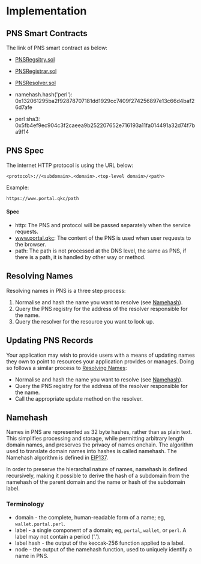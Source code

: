 # Implementation

## PNS Smart Contracts

The link of PNS smart contract as below:
- [PNSRegsitry.sol](../pns/PNSRegistry.sol)
- [PNSRegistrar.sol](../pns/PNSRegistrar.sol)
- [PNSResolver.sol](../pns/PNSResolver.sol)

- namehash.hash('perl'): 0x132061295ba2f92878707181dd1929cc7409f274256897e13c66d4baf26d7afe
- perl sha3: 0x5fb4ef9ec904c3f2caeea9b252207652e716193a11fa014491a32d74f7ba9f14

## PNS Spec

The internet HTTP protocol is using the URL below:

```
<protocol>://<subdomain>.<domain>.<top-level domain>/<path>
```

Example:
```
https://www.portal.qkc/path
```

#### Spec
- http: The PNS and protocol will be passed separately when the service requests.
- www.portal.qkc: The content of the PNS is used when user requests to the browser.
- path: The path is not processed at the DNS level, the same as PNS, if there is a path, it is handled by other way or method.

## Resolving Names
Resolving names in PNS is a three step process:
1. Normalise and hash the name you want to resolve (see [Namehash](#namehash)).
2. Query the PNS registry for the address of the resolver responsible for the name.
3. Query the resolver for the resource you want to look up.

## Updating PNS Records
Your application may wish to provide users with a means of updating names they own to point to resources your application provides or manages. Doing so follows a similar process to [Resolving Names](#resolving-names):

- Normalise and hash the name you want to resolve (see [Namehash](#namehash)).
- Query the PNS registry for the address of the resolver responsible for the name.
- Call the appropriate update method on the resolver.

## Namehash
Names in PNS are represented as 32 byte hashes, rather than as plain text. This simplifies processing and storage, while permitting arbitrary length domain names, and preserves the privacy of names onchain. The algorithm used to translate domain names into hashes is called namehash. The Namehash algorithm is defined in [EIP137](https://github.com/ethereum/EIPs/blob/master/EIPS/eip-137.md).

In order to preserve the hierarchal nature of names, namehash is defined recursively, making it possible to derive the hash of a subdomain from the namehash of the parent domain and the name or hash of the subdomain label.

### Terminology
- domain - the complete, human-readable form of a name; eg, `wallet.portal.perl`.
- label - a single component of a domain; eg, `portal`, `wallet`, or `perl`. A label may not contain a period ('.').
- label hash - the output of the keccak-256 function applied to a label.
- node - the output of the namehash function, used to uniquely identify a name in PNS.

